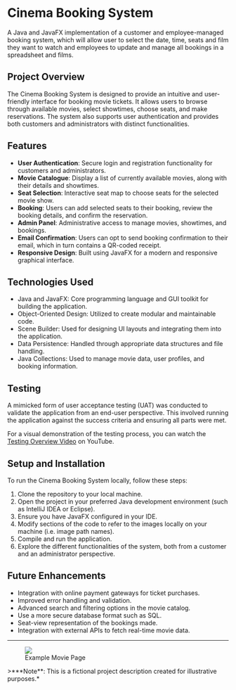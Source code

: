 # Cinema Booking System
A Java and JavaFX implementation of a customer and employee-managed booking system, which will allow user to select the date, time, seats and film they want to watch and employees to update and manage all bookings in a spreadsheet and films.

## Project Overview

The Cinema Booking System is designed to provide an intuitive and user-friendly interface for booking movie tickets. It allows users to browse through available movies, select showtimes, choose seats, and make reservations. The system also supports user authentication and provides both customers and administrators with distinct functionalities.

## Features

- **User Authentication**: Secure login and registration functionality for customers and administrators.
- **Movie Catalogue**: Display a list of currently available movies, along with their details and showtimes.
- **Seat Selection**: Interactive seat map to choose seats for the selected movie show.
- **Booking**: Users can add selected seats to their booking, review the booking details, and confirm the reservation.
- **Admin Panel**: Administrative access to manage movies, showtimes, and bookings.
- **Email Confirmation**: Users can opt to send booking confirmation to their email, which in turn contains a QR-coded receipt.
- **Responsive Design**: Built using JavaFX for a modern and responsive graphical interface.

## Technologies Used

- Java and JavaFX: Core programming language and GUI toolkit for building the application.
- Object-Oriented Design: Utilized to create modular and maintainable code.
- Scene Builder: Used for designing UI layouts and integrating them into the application.
- Data Persistence: Handled through appropriate data structures and file handling.
- Java Collections: Used to manage movie data, user profiles, and booking information.

## Testing
A mimicked form of user acceptance testing (UAT) was conducted to validate the application from an end-user perspective. This involved running the application against the success criteria and ensuring all parts were met.

For a visual demonstration of the testing process, you can watch the [Testing Overview Video](https://www.youtube.com/watch?v=QvE5bNIo3k0) on YouTube.

## Setup and Installation

To run the Cinema Booking System locally, follow these steps:

1. Clone the repository to your local machine.
2. Open the project in your preferred Java development environment (such as IntelliJ IDEA or Eclipse).
3. Ensure you have JavaFX configured in your IDE.
4. Modify sections of the code to refer to the images locally on your machine (i.e. image path names).
5. Compile and run the application.
6. Explore the different functionalities of the system, both from a customer and an administrator perspective.

## Future Enhancements

- Integration with online payment gateways for ticket purchases.
- Improved error handling and validation.
- Advanced search and filtering options in the movie catalog.
- Use a more secure database format such as SQL.
- Seat-view representation of the bookings made. 
- Integration with external APIs to fetch real-time movie data.

---
<p align="center">
  <figure>
    <img src="https://github.com/rubenodamo/cinema-booking-system/assets/93412774/b13569f0-956a-47ef-a564-ffcd83111e07">
    <figcaption>Example Movie Page</figcaption>
  </figure>
</p>
>***Note**: This is a fictional project description created for illustrative purposes.*

